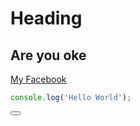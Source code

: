 # Heading
## Are you oke
[My Facebook](https://facebook.com)
```js
console.log('Hello World');
```
<button class="myButton">
<a href></a>
</button>